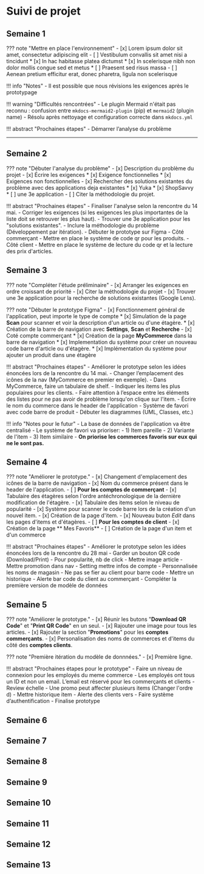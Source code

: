 # Suivi de projet

## Semaine 1

??? note "Mettre en place l'environnement"
    - [x] Lorem ipsum dolor sit amet, consectetur adipiscing elit
    - [ ] Vestibulum convallis sit amet nisi a tincidunt
        * [x] In hac habitasse platea dictumst
        * [x] In scelerisque nibh non dolor mollis congue sed et metus
        * [ ] Praesent sed risus massa
    - [ ] Aenean pretium efficitur erat, donec pharetra, ligula non scelerisque

!!! info "Notes"
    - Il est possible que nous révisions les exigences après le prototypage

!!! warning "Difficultés rencontrées"
    - Le plugin Mermaid n'était pas reconnu : confusion entre `mkdocs-mermaid2-plugin` (pip) et `mermaid2` (plugin name)
        - Résolu après nettoyage et configuration correcte dans `mkdocs.yml`

!!! abstract "Prochaines étapes"
    - Démarrer l’analyse du problème
    

---

## Semaine 2
??? note "Débuter l'analyse du problème"
    - [x] Description du problème du projet
    - [x] Écrire les exigences
        * [x] Exigence fonctionnelles
        * [x] Exigences non fonctionnelles
    - [x] Rechercher des solutions existantes du problème avec des applications deja existantes
        * [x] Yuka
        * [x] ShopSavvy
        * [ ] une 3e application
    - [ ] Citer la méthodologie du projet.


!!! abstract "Prochaines étapes"
    - Finaliser l'analyse selon la rencontre du 14 mai.
        - Corriger les exigences (si les exigences les plus importantes de la liste doit se retrouver les plus haut).
        - Trouver une 3e application pour les "solutions existantes".
        - Inclure la méthodologie du problème (Développement par itération).
    - Débuter le prototype sur Figma
        - Côté commerçant
            - Mettre en place le système de code qr pour les produits.
        - Côté client
            - Mettre en place le système de lecture du code qr et la lecture des prix d'articles.



## Semaine 3
??? note "Compléter l'étude préliminaire"
    - [x] Arranger les exigences en ordre croissant de priorité
    - [x] Citer la méthodologie du projet
    - [x] Trouver une 3e application pour la recherche de solutions existantes (Google Lens).


??? note "Débuter le prototype Figma"
    - [x] Fonctionnement général de l'application, peut importe le type de compte
        * [x] Simulation de la page **Scan** pour scanner et voir la description d'un article ou d'une étagère.
        * [x] Création de la barre de navigation avec **Settings**, **Scan** et **Recherche**
    - [x] Coté compte commerçant
        * [x] Création de la page **MyCommerce** dans la barre de navigation
        * [x] Implementation du système pour créer un nouveau code barre d'article ou d'étagère.
        * [x] Implémentation du système pour ajouter un produit dans une étagère

!!! abstract "Prochaines étapes"
    - Améliorer le prototype selon les idées énoncées lors de la rencontre du 14 mai.
         - Changer l’emplacement des icônes de la nav (MyCommerce en premier en exemple).
         - Dans MyCommerce, faire un tabulaire de shelf.
         - Indiquer les items les plus populaires pour les clients.
         - Faire attention à l’espace entre les éléments des listes pour ne pas avoir de problème lorsqu'on clique sur l'item.
         - Écrire le nom du commerce dans le header de l'application
         - Système de favori avec code barre de produit
      - Débuter les diagrammes (UML, Classes, etc.)
         
!!! info "Notes pour le futur"
    - La base de données de l'application va être centralisé
    - Le système de favori va prioriser:
    - 1) Item pareille
    - 2) Variante de l'item
    - 3) Item similaire
    - **On priorise les commerces favoris sur eux qui ne le sont pas.**




## Semaine 4
??? note "Améliorer le prototype."
    - [x] Changement d'emplacement des icônes de la barre de navigation
    - [x] Nom du commerce présent dans le header de l'application.
    - [ ] **Pour les comptes de commerçant**
        - [x] Tabulaire des étagères selon l'ordre antéchronologique de la dernière modification de l'étagère.
        - [x] Tabulaire des items selon le niveau de popularité
        - [x] Système pour scanner le code barre lors de la création d'un nouvel item.
        - [x] Création de la page d'item.
        - [x] Nouveau buton _Edit_ dans les pages d'items et d'étagères.
    - [ ] **Pour les comptes de client**
        - [x] Création de la page ** Mes Favoris**
        - [ ] Création de la page d'un item et d'un commerce


!!! abstract "Prochaines étapes"
    - Améliorer le prototype selon les idées énoncées lors de la rencontre du 28 mai
        - Garder un bouton QR code (Download/Print)
        - Pour popularité, nb de click
        - Mettre image article
        - Mettre promotion dans nav 
        - Setting mettre infos de compte
        - Personnalisée les noms de magasin
        - Ne pas se fier au client pour barre code
        - Mettre un historique 
        - Alerte bar code du client au commerçant
    - Compléter la première version de modèle de données
        


## Semaine 5
??? note "Améliorer le prototype."
    - [x] Réunir les butons "**Download QR Code**" et "**Print QR Code**" en un seul.
    - [x] Rajouter une image pour tous les articles.
    - [x] Rajouter la section "**Promotions**" pour les **comptes commerçants**.
    - [x] Personalisation des noms de commerces et d'items du côté des **comptes clients**.


??? note "Première itération du modèle de donnnées."
    - [x] Première ligne.


!!! abstract "Prochaines étapes pour le prototype"
    - Faire un niveau de connexion pour les employés du meme commerce
    - Les employés ont tous un ID et non un email. L’email est réservé pour les commerçants et clients
    - Review échelle 
    - Une promo peut affecter plusieurs items (Changer l'ordre d)
    - Mettre historique item
    - Alerte des clients vers
    - Faire système d’authentification 
    - Finalise prototype

## Semaine 6

## Semaine 7

## Semaine 8

## Semaine 9

## Semaine 10

## Semaine 11

## Semaine 12

## Semaine 13
